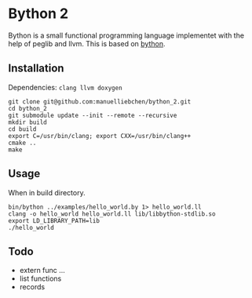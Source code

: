 # Bython 2

Bython is a small functional programming language implementet with the help of peglib and llvm.
This is based on [bython](https://gitlab.com/compilerbau-ovgu/bython).

## Installation

Dependencies: ``clang llvm doxygen``

```
git clone git@github.com:manuelliebchen/bython_2.git
cd bython_2
git submodule update --init --remote --recursive
mkdir build
cd build
export C=/usr/bin/clang; export CXX=/usr/bin/clang++
cmake ..
make
```

## Usage

When in build directory.

```
bin/bython ../examples/hello_world.by 1> hello_world.ll
clang -o hello_world hello_world.ll lib/libbython-stdlib.so
export LD_LIBRARY_PATH=lib
./hello_world
```

## Todo
- extern func ...
- list functions
- records